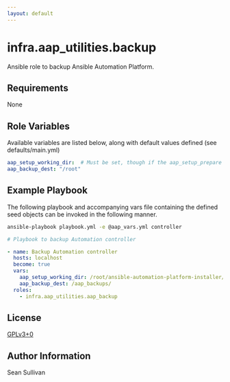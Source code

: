 ```yaml
---
layout: default
---
```


# infra.aap\_utilities.backup

Ansible role to backup Ansible Automation Platform.

## Requirements

None

## Role Variables

Available variables are listed below, along with default values defined (see defaults/main.yml)

```yaml
aap_setup_working_dir:  # Must be set, though if the aap_setup_prepare role has been run prior, a fact will be set.
aap_backup_dest: "/root"
```

## Example Playbook

The following playbook and accompanying vars file containing the defined seed objects can be invoked in the following manner.

```sh
ansible-playbook playbook.yml -e @aap_vars.yml controller
```

```yaml
# Playbook to backup Automation controller

- name: Backup Automation controller
  hosts: localhost
  become: true
  vars:
    aap_setup_working_dir: /root/ansible-automation-platform-installer/
    aap_backup_dest: /aap_backups/
  roles:
    - infra.aap_utilities.aap_backup
```

## License

[GPLv3+0](https://github.com/redhat-cop/aap_utilities#licensing)

## Author Information

Sean Sullivan
